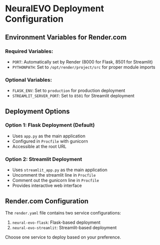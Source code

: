 # NeuralEVO Deployment Configuration

## Environment Variables for Render.com

### Required Variables:
- `PORT`: Automatically set by Render (8000 for Flask, 8501 for Streamlit)
- `PYTHONPATH`: Set to `/opt/render/project/src` for proper module imports

### Optional Variables:
- `FLASK_ENV`: Set to `production` for production deployment
- `STREAMLIT_SERVER_PORT`: Set to `8501` for Streamlit deployment

## Deployment Options

### Option 1: Flask Deployment (Default)
- Uses `app.py` as the main application
- Configured in `Procfile` with gunicorn
- Accessible at the root URL

### Option 2: Streamlit Deployment
- Uses `streamlit_app.py` as the main application
- Uncomment the streamlit line in `Procfile`
- Comment out the gunicorn line in `Procfile`
- Provides interactive web interface

## Render.com Configuration

The `render.yaml` file contains two service configurations:
1. `neural-evo-flask`: Flask-based deployment
2. `neural-evo-streamlit`: Streamlit-based deployment

Choose one service to deploy based on your preference.
